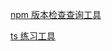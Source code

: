  [npm 版本检查查询工具](https://semver.npmjs.com/)
 
 [ts 练习工具](https://www.typescriptlang.org/zh/play?#code/Q)
 
 
